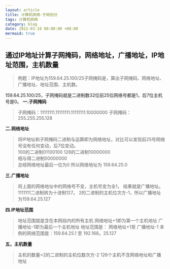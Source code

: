 ```yaml
---
layout: article
title: 计算机网络-子网划分
tags: 计算机网络
category: blog
date: 2022-03-10 00:00:00 +08:00
mermaid: true
---
```


## 通过IP地址计算子网掩码，网络地址，广播地址，IP地址范围，主机数量

>例题：IP地址为159.64.25.100/25子网掩码是，算出子网掩码、网络地址、广播地址、地址范围、主机数。

159.64.25.100/25，子网掩码就是二进制数32位前25位网络号都是1，后7位主机号是0。
**一.子网掩码**
> 子网掩码：11111111.11111111.11111111.10000000
> 子网掩码：255.255.255.128

**二.网络地址**

>  将IP地址和子网掩码二进制与运算即为网络地址，对比可以发现前25号网络号没有任何变动，后7位变动。  
>  100的二进制01100100 
> 128的二进制10000000  
> 相与得二进制00000000  
> 总结网络地址最后一位为0
> 所以网络地址为 159.64.25.0
 
 **三.广播地址**

>  将上面的网络地址中的网络号不变，主机号变为全1，
>  结果就是广播地址。1111111二进制转为十进制127。 
> 2的二进制的主机位次方-1，所以广播地址为159.64.25.127

 **四.IP地址范围**
 

> 地址范围就是含在本网段内的所有主机
> 网络地址+1即为第一个主机地址
> 广播地址-1即为最后一个主机地址
地址范围是： 网络地址+1至 广播地址-1
本例的网络范围是：159.64.25.1 至 192.168。25.127

**五，主机数量**

>  主机的数量=2的二进制的主机位数次方-2
> 126个主机不含网络地址和广播地址

 
 
 
 
 
